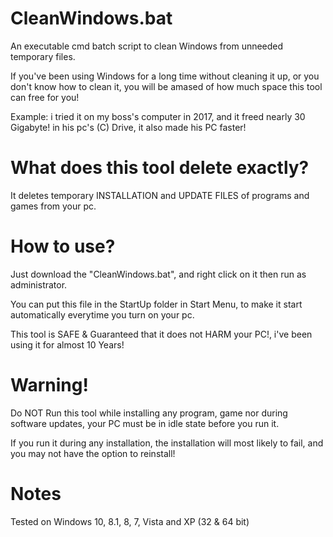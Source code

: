 # CleanWindows.bat
An executable cmd batch script to clean Windows from unneeded temporary files.

If you've been using Windows for a long time without cleaning it up, or you don't know how to clean it, you will be amased of how much space this tool can free for you!

Example: i tried it on my boss's computer in 2017, and it freed nearly 30 Gigabyte! in his pc's (C) Drive, it also made his PC faster!


# What does this tool delete exactly?

It deletes temporary INSTALLATION and UPDATE FILES of programs and games from your pc.


# How to use?

Just download the "CleanWindows.bat", and right click on it then run as administrator.

You can put this file in the StartUp folder in Start Menu, to make it start automatically everytime you turn on your pc.

This tool is SAFE & Guaranteed that it does not HARM your PC!, i've been using it for almost 10 Years!


# Warning!

Do NOT Run this tool while installing any program, game nor during software updates, your PC must be in idle state before you run it.

If you run it during any installation, the installation will most likely to fail, and you may not have the option to reinstall!


# Notes

Tested on Windows 10, 8.1, 8, 7, Vista and XP (32 & 64 bit)

